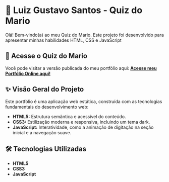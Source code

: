 # 🚀 Luiz Gustavo Santos - Quiz do Mario

Olá! Bem-vindo(a) ao meu Quiz do Mario. Este projeto foi desenvolvido para apresentar minhas habilidades HTML, CSS e JavaScript

## 🔗 Acesse o Quiz do Mario

Você pode visitar a versão publicada do meu portfólio aqui:
[**Acesse meu Portfólio Online aqui!**](https://gustavodevv.github.io/quizmario/)

## ✨ Visão Geral do Projeto

Este portfólio é uma aplicação web estática, construída com as tecnologias fundamentais do desenvolvimento web:

* **HTML5:** Estrutura semântica e acessível do conteúdo.
* **CSS3:** Estilização moderna e responsiva, incluindo um tema dark.
* **JavaScript:** Interatividade, como a animação de digitação na seção inicial e a navegação suave.

## 🛠️ Tecnologias Utilizadas

* **HTML5**
* **CSS3**
* **JavaScript**
